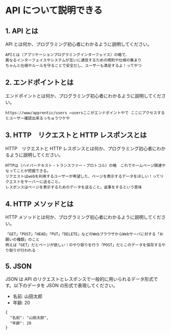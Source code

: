# API について説明できる

## 1. API とは

API とは何か、プログラミング初心者にわかるように説明してください。
```
APIとは（アプリケーションプログラミングインターフェイス）の略で、
異なるインターフェイスやシステムが互いに通信するための規則や仕様の集まり
ちゃんと仕様やルールを守ることで安全だし、ユーザーも満足するよ！ってやつ
```

## 2. エンドポイントとは

エンドポイントとは何か、プログラミング初心者にわかるように説明してください。
```
https://www/apprentic/users ←usersここがエンドポイントやで ここにアクセスするとユーザー確認出来るっちゅうワケや
```

## 3. HTTP　リクエストと HTTP レスポンスとは

HTTP　リクエストと HTTP レスポンスとは何か、プログラミング初心者にわかるように説明してください。
```
HTTPは（ハイパーテキスト・トランスファー・プロトコル）の略　これでホームページ関連やなってことが把握できる。
リクエストはwebを利用するユーザーが希望した、ページを表示するデータをほしい！ってリクエストをサーバーに送ること。
レスポンスはページを表示するためのデータを送ること。返事をするという意味
```

## 4. HTTP メソッドとは

HTTP メソッドとは何か、プログラミング初心者にわかるように説明してください。
```
「GET」「POST」「HEAD」「PUT」「DELETE」などのWebブラウザからWebサーバに対する「お願いの種類」のこと
例えば「GET」だとページが欲しい！のやり取りを行う「POST」だとこのデータを保存するやり取りが行われる
```

## 5. JSON

JSON は API のリクエストとレスポンスで一般的に用いられるデータ形式です。以下のデータを JSON の形式で表現してください。

- 名前: 山田太郎
- 年齢: 20
```
{
  "名前": "山田太郎",
  "年齢": 20
}

```
